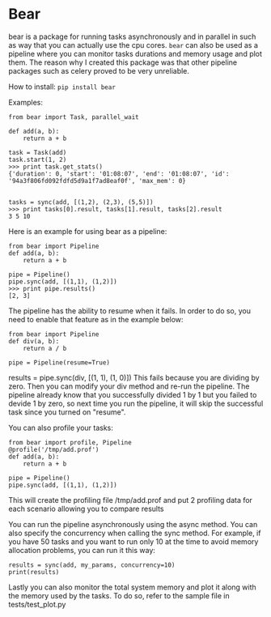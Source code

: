 Bear
==========

bear is a package for running tasks asynchronously and in parallel in such as way that you can actually use the cpu cores.
`bear` can also be used as a pipeline where you can monitor tasks durations and memory usage and plot them.
The reason why I created this package was that other pipeline packages such as celery proved to be very unreliable.

How to install:
`pip install bear`


Examples:
```
from bear import Task, parallel_wait

def add(a, b):
    return a + b

task = Task(add)
task.start(1, 2)
>>> print task.get_stats()
{'duration': 0, 'start': '01:08:07', 'end': '01:08:07', 'id': '94a3f806fd092fdfd5d9a1f7ad8eaf0f', 'max_mem': 0}


tasks = sync(add, [(1,2), (2,3), (5,5)])
>>> print tasks[0].result, tasks[1].result, tasks[2].result
3 5 10
```

Here is an example for using bear as a pipeline:
```
from bear import Pipeline
def add(a, b):
    return a + b

pipe = Pipeline()
pipe.sync(add, [(1,1), (1,2)])
>>> print pipe.results()
[2, 3]
```
The pipeline has the ability to resume when it fails. In order to do so, you need to enable that feature as in the example below:
```
from bear import Pipeline
def div(a, b):
    return a / b

pipe = Pipeline(resume=True)
```
results = pipe.sync(div, [(1, 1), (1, 0)])
This fails because you are dividing by zero. Then you can modify your div method and re-run the pipeline.
The pipeline already know that you successfully divided 1 by 1 but you failed to devide 1 by zero, so next time you run
 the pipeline, it will skip the successful task since you turned on "resume".




You can also profile your tasks:
```
from bear import profile, Pipeline
@profile('/tmp/add.prof')
def add(a, b):
    return a + b

pipe = Pipeline()
pipe.sync(add, [(1,1), (1,2)])
```
This will create the profiling file /tmp/add.prof and put 2 profiling data for each scenario allowing you to compare results

You can run the pipeline asynchronously using the async method.
You can also specify the concurrency when calling the sync method. For example, if you have 50 tasks and you want to run only 10 at the time to avoid memory allocation problems, you can run it this way:
```
results = sync(add, my_params, concurrency=10)
print(results)
```

Lastly you can also monitor the total system memory and plot it along with the memory used by the tasks.
To do so, refer to the sample file in tests/test_plot.py
 